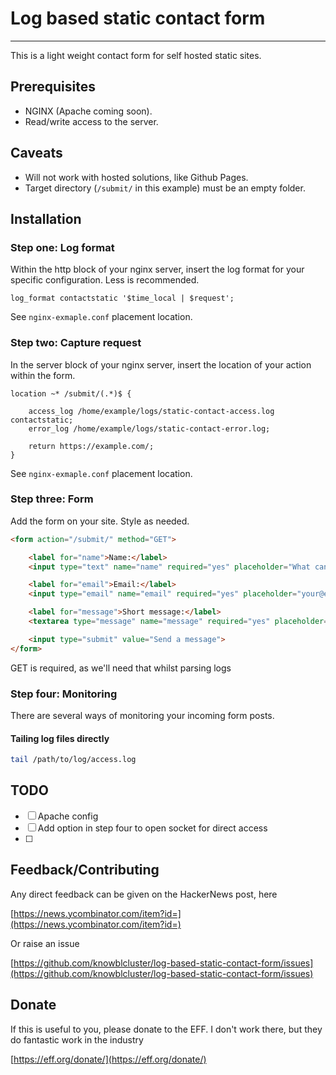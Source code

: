 # Log based static contact form
---

This is a light weight contact form for self hosted static sites.

## Prerequisites

- NGINX (Apache coming soon).
- Read/write access to the server.

## Caveats

- Will not work with hosted solutions, like Github Pages.
- Target directory (`/submit/` in this example) must be an empty folder.

## Installation

### Step one: Log format

Within the http block of your nginx server, insert the log format for your specific configuration. Less is recommended.

```nginx
log_format contactstatic '$time_local | $request';
```

See `nginx-exmaple.conf` placement location.

### Step two: Capture request

In the server block of your nginx server, insert the location of your action within the form.

```nginx
location ~* /submit/(.*)$ {

	access_log /home/example/logs/static-contact-access.log contactstatic;
	error_log /home/example/logs/static-contact-error.log;

	return https://example.com/;
}
```

See `nginx-exmaple.conf` placement location.

### Step three: Form

Add the form on your site. Style as needed.

```html
<form action="/submit/" method="GET">

	<label for="name">Name:</label>
	<input type="text" name="name" required="yes" placeholder="What can I call you?">

	<label for="email">Email:</label>
	<input type="email" name="email" required="yes" placeholder="your@email.com">

	<label for="message">Short message:</label>
	<textarea type="message" name="message" required="yes" placeholder="What do you want to say (in 140 characters)?" maxlength="140"></textarea>

	<input type="submit" value="Send a message">
</form>
```
GET is required, as we'll need that whilst parsing logs

### Step four: Monitoring

There are several ways of monitoring your incoming form posts.

#### Tailing log files directly

```bash
tail /path/to/log/access.log
```

## TODO

- [ ] Apache config
- [ ] Add option in step four to open socket for direct access
- [ ]

## Feedback/Contributing

Any direct feedback can be given on the HackerNews post, here

[https://news.ycombinator.com/item?id=](https://news.ycombinator.com/item?id=)

Or raise an issue

[https://github.com/knowblcluster/log-based-static-contact-form/issues](https://github.com/knowblcluster/log-based-static-contact-form/issues)

## Donate

If this is useful to you, please donate to the EFF. I don't work there,
but they do fantastic work in the industry

[https://eff.org/donate/](https://eff.org/donate/)
